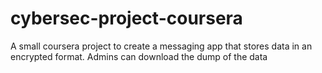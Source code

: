 # cybersec-project-coursera
A small coursera project to create a messaging app that stores data in an encrypted format. Admins can download the dump of the data
